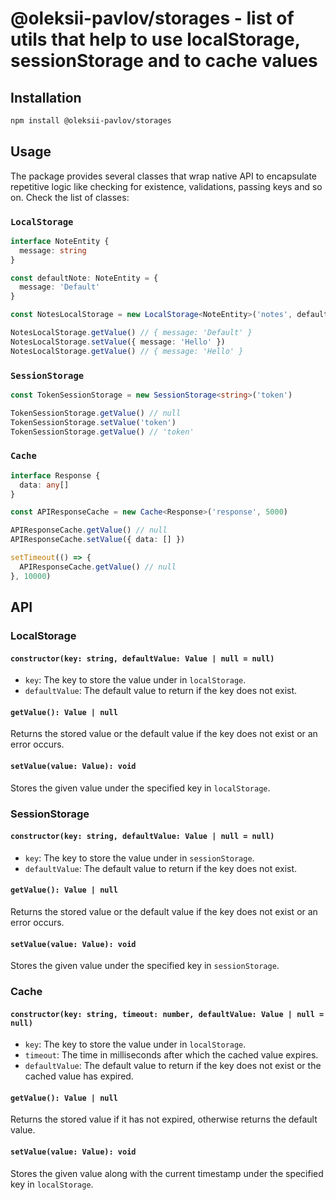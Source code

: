 # @oleksii-pavlov/storages - list of utils that help to use localStorage, sessionStorage and to cache values

## Installation

```bash
npm install @oleksii-pavlov/storages
```

## Usage 

The package provides several classes that wrap native API to encapsulate repetitive logic like checking for existence, validations, passing keys and so on. Check the list of classes: 

### `LocalStorage`
```typescript
interface NoteEntity {
  message: string
}

const defaultNote: NoteEntity = {
  message: 'Default'
}

const NotesLocalStorage = new LocalStorage<NoteEntity>('notes', defaultNote)

NotesLocalStorage.getValue() // { message: 'Default' }
NotesLocalStorage.setValue({ message: 'Hello' })
NotesLocalStorage.getValue() // { message: 'Hello' }
```

### `SessionStorage`
```typescript
const TokenSessionStorage = new SessionStorage<string>('token')

TokenSessionStorage.getValue() // null 
TokenSessionStorage.setValue('token')
TokenSessionStorage.getValue() // 'token'
```

### `Cache`
```typescript
interface Response {
  data: any[]
}

const APIResponseCache = new Cache<Response>('response', 5000)

APIResponseCache.getValue() // null
APIResponseCache.setValue({ data: [] })

setTimeout(() => {
  APIResponseCache.getValue() // null
}, 10000)
```

## API

### LocalStorage

#### `constructor(key: string, defaultValue: Value | null = null)`

- `key`: The key to store the value under in `localStorage`.
- `defaultValue`: The default value to return if the key does not exist.

#### `getValue(): Value | null`

Returns the stored value or the default value if the key does not exist or an error occurs.

#### `setValue(value: Value): void`

Stores the given value under the specified key in `localStorage`.

### SessionStorage

#### `constructor(key: string, defaultValue: Value | null = null)`

- `key`: The key to store the value under in `sessionStorage`.
- `defaultValue`: The default value to return if the key does not exist.

#### `getValue(): Value | null`

Returns the stored value or the default value if the key does not exist or an error occurs.

#### `setValue(value: Value): void`

Stores the given value under the specified key in `sessionStorage`.

### Cache

#### `constructor(key: string, timeout: number, defaultValue: Value | null = null)`

- `key`: The key to store the value under in `localStorage`.
- `timeout`: The time in milliseconds after which the cached value expires.
- `defaultValue`: The default value to return if the key does not exist or the cached value has expired.

#### `getValue(): Value | null`

Returns the stored value if it has not expired, otherwise returns the default value.

#### `setValue(value: Value): void`

Stores the given value along with the current timestamp under the specified key in `localStorage`.
